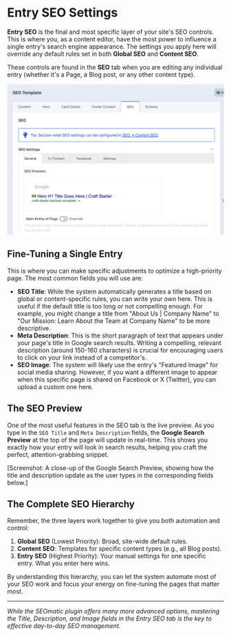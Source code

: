 # Entry SEO Settings

**Entry SEO** is the final and most specific layer of your site's SEO controls. This is where you, as a content editor, have the most power to influence a single entry's search engine appearance. The settings you apply here will override any default rules set in both **Global SEO** and **Content SEO**.

These controls are found in the **SEO** tab when you are editing any individual entry (whether it's a Page, a Blog post, or any other content type).

![The entry editing interface with the "SEO" tab active. The Google Search Preview is visible at the top, followed by fields like "SEO Title" and "Meta Description"](./screenshots/entry-seo.png)

## Fine-Tuning a Single Entry

This is where you can make specific adjustments to optimize a high-priority page. The most common fields you will use are:

-   **SEO Title**: While the system automatically generates a title based on global or content-specific rules, you can write your own here. This is useful if the default title is too long or not compelling enough. For example, you might change a title from "About Us | Company Name" to "Our Mission: Learn About the Team at Company Name" to be more descriptive.
-   **Meta Description**: This is the short paragraph of text that appears under your page's title in Google search results. Writing a compelling, relevant description (around 150-160 characters) is crucial for encouraging users to click on your link instead of a competitor's.
-   **SEO Image**: The system will likely use the entry's "Featured Image" for social media sharing. However, if you want a different image to appear when this specific page is shared on Facebook or X (Twitter), you can upload a custom one here.

## The SEO Preview

One of the most useful features in the SEO tab is the live preview. As you type in the `SEO Title` and `Meta Description` fields, the **Google Search Preview** at the top of the page will update in real-time. This shows you exactly how your entry will look in search results, helping you craft the perfect, attention-grabbing snippet.

[Screenshot: A close-up of the Google Search Preview, showing how the title and description update as the user types in the corresponding fields below.]

## The Complete SEO Hierarchy

Remember, the three layers work together to give you both automation and control:

1.  **Global SEO** (Lowest Priority): Broad, site-wide default rules.
2.  **Content SEO**: Templates for specific content types (e.g., all Blog posts).
3.  **Entry SEO** (Highest Priority): Your manual settings for one specific entry. What you enter here wins.

By understanding this hierarchy, you can let the system automate most of your SEO work and focus your energy on fine-tuning the pages that matter most.

---

*While the SEOmatic plugin offers many more advanced options, mastering the Title, Description, and Image fields in the Entry SEO tab is the key to effective day-to-day SEO management.*
